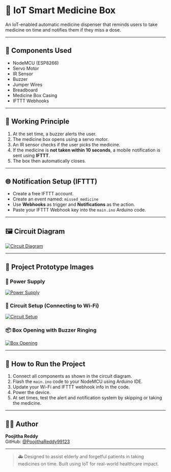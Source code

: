 # 💊 IoT Smart Medicine Box

An IoT-enabled automatic medicine dispenser that reminds users to take medicine on time and notifies them if they miss a dose.

---

## 🧰 Components Used

- NodeMCU (ESP8266)
- Servo Motor
- IR Sensor
- Buzzer
- Jumper Wires
- Breadboard
- Medicine Box Casing
- IFTTT Webhooks

---

## 🔧 Working Principle

1. At the set time, a buzzer alerts the user.
2. The medicine box opens using a servo motor.
3. An IR sensor checks if the user picks the medicine.
4. If the medicine is **not taken within 10 seconds**, a mobile notification is sent using **IFTTT**.
5. The box then automatically closes.

---

## 🌐 Notification Setup (IFTTT)

- Create a free IFTTT account.
- Create an event named: `missed_medicine`
- Use **Webhooks** as trigger and **Notifications** as the action.
- Paste your IFTTT Webhook key into the `main.ino` Arduino code.

---

## 🖼️ Circuit Diagram

[![Circuit Diagram](circuit_diagram.jpg)](circuit_diagram.jpg)

---

## 📸 Project Prototype Images

### 🧩 Power Supply
[![Power Supply](power_supply.jpg)](power_supply.jpg)

### 🔌 Circuit Setup (Connecting to Wi-Fi)
[![Circuit Setup](connecting_to_wifi.jpg)](connecting_to_wifi.jpg)

### 📦 Box Opening with Buzzer Ringing
[![Box Opening](box_opening_and_buzzer_rings.jpg)](box_opening_and_buzzer_rings.jpg)

---

## 🚀 How to Run the Project

1. Connect all components as shown in the circuit diagram.
2. Flash the `main.ino` code to your NodeMCU using Arduino IDE.
3. Update your Wi-Fi and IFTTT webhook info in the code.
4. Power the device.
5. At set times, test the alert and notification system by skipping or taking the medicine.

---

## 👩‍💻 Author

**Poojitha Reddy**  
GitHub: [@PoojithaReddy99123](https://github.com/PoojithaReddy99123)

---

> 🚑 Designed to assist elderly and forgetful patients in taking medicines on time. Built using IoT for real-world healthcare impact.
